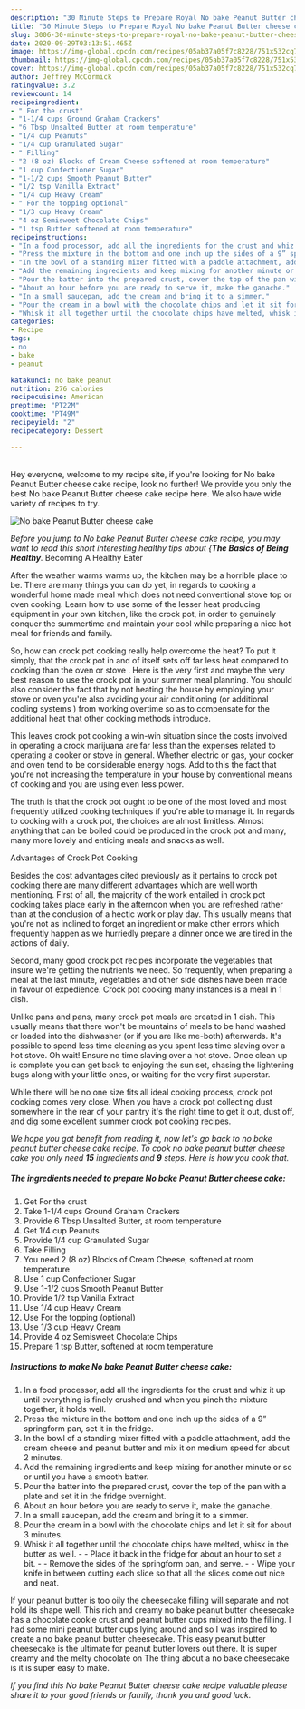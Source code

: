```yaml
---
description: "30 Minute Steps to Prepare Royal No bake Peanut Butter cheese cake"
title: "30 Minute Steps to Prepare Royal No bake Peanut Butter cheese cake"
slug: 3006-30-minute-steps-to-prepare-royal-no-bake-peanut-butter-cheese-cake
date: 2020-09-29T03:13:51.465Z
image: https://img-global.cpcdn.com/recipes/05ab37a05f7c8228/751x532cq70/no-bake-peanut-butter-cheese-cake-recipe-main-photo.jpg
thumbnail: https://img-global.cpcdn.com/recipes/05ab37a05f7c8228/751x532cq70/no-bake-peanut-butter-cheese-cake-recipe-main-photo.jpg
cover: https://img-global.cpcdn.com/recipes/05ab37a05f7c8228/751x532cq70/no-bake-peanut-butter-cheese-cake-recipe-main-photo.jpg
author: Jeffrey McCormick
ratingvalue: 3.2
reviewcount: 14
recipeingredient:
- " For the crust"
- "1-1/4 cups Ground Graham Crackers"
- "6 Tbsp Unsalted Butter at room temperature"
- "1/4 cup Peanuts"
- "1/4 cup Granulated Sugar"
- " Filling"
- "2 (8 oz) Blocks of Cream Cheese softened at room temperature"
- "1 cup Confectioner Sugar"
- "1-1/2 cups Smooth Peanut Butter"
- "1/2 tsp Vanilla Extract"
- "1/4 cup Heavy Cream"
- " For the topping optional"
- "1/3 cup Heavy Cream"
- "4 oz Semisweet Chocolate Chips"
- "1 tsp Butter softened at room temperature"
recipeinstructions:
- "In a food processor, add all the ingredients for the crust and whiz it up until everything is finely crushed and when you pinch the mixture together, it holds well."
- "Press the mixture in the bottom and one inch up the sides of a 9” springform pan, set it in the fridge."
- "In the bowl of a standing mixer fitted with a paddle attachment, add the cream cheese and peanut butter and mix it on medium speed for about 2 minutes."
- "Add the remaining ingredients and keep mixing for another minute or so or until you have a smooth batter."
- "Pour the batter into the prepared crust, cover the top of the pan with a plate and set it in the fridge overnight."
- "About an hour before you are ready to serve it, make the ganache."
- "In a small saucepan, add the cream and bring it to a simmer."
- "Pour the cream in a bowl with the chocolate chips and let it sit for about 3 minutes."
- "Whisk it all together until the chocolate chips have melted, whisk in the butter as well.   Place it back in the fridge for about an hour to set a bit.    Remove the sides of the springform pan, and serve.  Wipe your knife in between cutting each slice so that all the slices come out nice and neat."
categories:
- Recipe
tags:
- no
- bake
- peanut

katakunci: no bake peanut 
nutrition: 276 calories
recipecuisine: American
preptime: "PT22M"
cooktime: "PT49M"
recipeyield: "2"
recipecategory: Dessert

---
```

<br>
Hey everyone, welcome to my recipe site, if you're looking for No bake Peanut Butter cheese cake recipe, look no further! We provide you only the best No bake Peanut Butter cheese cake recipe here. We also have wide variety of recipes to try.
<br>


![No bake Peanut Butter cheese cake](https://img-global.cpcdn.com/recipes/05ab37a05f7c8228/751x532cq70/no-bake-peanut-butter-cheese-cake-recipe-main-photo.jpg)

<i>Before you jump to No bake Peanut Butter cheese cake recipe, you may want to read this short interesting healthy tips about {<strong>The Basics of Being Healthy</strong>.</i>
Becoming A Healthy Eater


After the weather warms warms up, the kitchen may be a horrible place to be. There are many things you can do yet, in regards to cooking a wonderful home made meal which does not need conventional stove top or oven cooking. Learn how to use some of the lesser heat producing equipment in your own kitchen, like the crock pot, in order to genuinely conquer the summertime and maintain your cool while preparing a nice hot meal for friends and family.

So, how can crock pot cooking really help overcome the heat? To put it simply, that the crock pot in and of itself sets off far less heat compared to cooking than the oven or stove . Here is the very first and maybe the very best reason to use the crock pot in your summer meal planning. You should also consider the fact that by not heating the house by employing your stove or oven you're also avoiding your air conditioning (or additional cooling systems ) from working overtime so as to compensate for the additional heat that other cooking methods introduce.

This leaves crock pot cooking a win-win situation since the costs involved in operating a crock marijuana are far less than the expenses related to operating a cooker or stove in general. Whether electric or gas, your cooker and oven tend to be considerable energy hogs. Add to this the fact that you're not increasing the temperature in your house by conventional means of cooking and you are using even less power.

 The truth is that the crock pot ought to be one of the most loved and most frequently utilized cooking techniques if you're able to manage it. In regards to cooking with a crock pot, the choices are almost limitless.  Almost anything that can be boiled could be produced in the crock pot and many, many more lovely and enticing meals and snacks as well.

Advantages of Crock Pot Cooking

Besides the cost advantages cited previously as it pertains to crock pot cooking there are many different advantages which are well worth mentioning. First of all, the majority of the work entailed in crock pot cooking takes place early in the afternoon when you are refreshed rather than at the conclusion of a hectic work or play day. This usually means that you're not as inclined to forget an ingredient or make other errors which frequently happen as we hurriedly prepare a dinner once we are tired in the actions of daily.

Second, many good crock pot recipes incorporate the vegetables that insure we're getting the nutrients we need. So frequently, when preparing a meal at the last minute, vegetables and other side dishes have been made in favour of expedience. Crock pot cooking many instances is a meal in 1 dish.

 Unlike pans and pans, many crock pot meals are created in 1 dish. This usually means that there won't be mountains of meals to be hand washed or loaded into the dishwasher (or if you are like me-both) afterwards. It's possible to spend less time cleaning as you spent less time slaving over a hot stove. Oh wait! Ensure no time slaving over a hot stove. Once clean up is complete you can get back to enjoying the sun set, chasing the lightening bugs along with your little ones, or waiting for the very first superstar.

While there will be no one size fits all ideal cooking process, crock pot cooking comes very close. When you have a crock pot collecting dust somewhere in the rear of your pantry it's the right time to get it out, dust off, and dig some excellent summer crock pot cooking recipes.


<i>We hope you got benefit from reading it, now let's go back to no bake peanut butter cheese cake recipe. To cook no bake peanut butter cheese cake you only need <strong>15</strong> ingredients and <strong>9</strong> steps. Here is how you cook that.
</i>

##### The ingredients needed to prepare No bake Peanut Butter cheese cake:

1. Get  For the crust
1. Take 1-1/4 cups Ground Graham Crackers
1. Provide 6 Tbsp Unsalted Butter, at room temperature
1. Get 1/4 cup Peanuts
1. Provide 1/4 cup Granulated Sugar
1. Take  Filling
1. You need 2 (8 oz) Blocks of Cream Cheese, softened at room temperature
1. Use 1 cup Confectioner Sugar
1. Use 1-1/2 cups Smooth Peanut Butter
1. Provide 1/2 tsp Vanilla Extract
1. Use 1/4 cup Heavy Cream
1. Use  For the topping (optional)
1. Use 1/3 cup Heavy Cream
1. Provide 4 oz Semisweet Chocolate Chips
1. Prepare 1 tsp Butter, softened at room temperature


##### Instructions to make No bake Peanut Butter cheese cake:

1. In a food processor, add all the ingredients for the crust and whiz it up until everything is finely crushed and when you pinch the mixture together, it holds well.
1. Press the mixture in the bottom and one inch up the sides of a 9” springform pan, set it in the fridge.
1. In the bowl of a standing mixer fitted with a paddle attachment, add the cream cheese and peanut butter and mix it on medium speed for about 2 minutes.
1. Add the remaining ingredients and keep mixing for another minute or so or until you have a smooth batter.
1. Pour the batter into the prepared crust, cover the top of the pan with a plate and set it in the fridge overnight.
1. About an hour before you are ready to serve it, make the ganache.
1. In a small saucepan, add the cream and bring it to a simmer.
1. Pour the cream in a bowl with the chocolate chips and let it sit for about 3 minutes.
1. Whisk it all together until the chocolate chips have melted, whisk in the butter as well.  -  - Place it back in the fridge for about an hour to set a bit.  -  -  Remove the sides of the springform pan, and serve. -  - Wipe your knife in between cutting each slice so that all the slices come out nice and neat.


If your peanut butter is too oily the cheesecake filling will separate and not hold its shape well. This rich and creamy no bake peanut butter cheesecake has a chocolate cookie crust and peanut butter cups mixed into the filling. I had some mini peanut butter cups lying around and so I was inspired to create a no bake peanut butter cheesecake. This easy peanut butter cheesecake is the ultimate for peanut butter lovers out there. It is super creamy and the melty chocolate on The thing about a no bake cheesecake is it is super easy to make. 

<i>If you find this No bake Peanut Butter cheese cake recipe valuable please share it to your good friends or family, thank you and good luck.</i>
